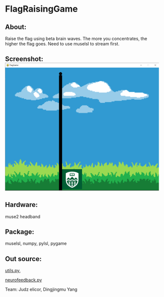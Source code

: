 # FlagRaisingGame

## About: 
Raise the flag using beta brain waves. The more you concentrates, the higher the flag goes. Need to use muselsl to stream first.

## Screenshot: ![](https://github.com/StevenYang23/FlagRaisingGame/blob/main/screenshot.png)

## Hardware: 
muse2 headband

## Package: 
muselsl, numpy, pylsl, pygame

## Out source:
[utils.py](https://github.com/alexandrebarachant/muse-lsl/blob/master/examples/utils.py),

[neurofeedback.py](https://github.com/alexandrebarachant/muse-lsl/blob/master/examples/neurofeedback.py)

Team: Judz elicor, Dingjingmu Yang
